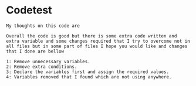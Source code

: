 # Codetest

	My thoughts on this code are

	Overall the code is good but there is some extra code written and extra variable and some changes required that I try to overcome not in all files but in some part of files I hope you would like and changes that I done are bellow 

	1: Remove unnecessary variables.
	2: Remove extra conditions. 
	3: Declare the variables first and assign the required values.
	4: Variables removed that I found which are not using anywhere.